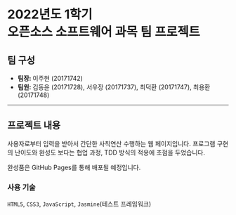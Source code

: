 # 2022년도 1학기<br>오픈소스 소프트웨어 과목 팀 프로젝트

## 팀 구성
- <strong>팀장: </strong>이주현 (20171742)
- <strong>팀원: </strong>김동윤 (20171728), 서우장 (20171737), 최덕환 (20171747), 최용환 (20171748)

<hr>

## 프로젝트 내용
사용자로부터 입력을 받아서 간단한 사칙연산 수행하는 웹 페이지입니다.
프로그램 구현의 난이도와 완성도 보다는 협업 과정, TDD 방식의 적용에 초점을 두었습니다. <br>

완성품은 GitHub Pages를 통해 배포될 예정입니다.

### 사용 기술
`HTML5`, `CSS3`, `JavaScript`, `Jasmine`(테스트 프레임워크)
